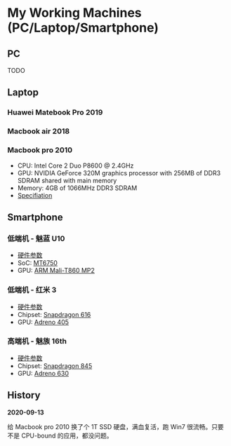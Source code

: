 # My Working Machines (PC/Laptop/Smartphone)

## PC

TODO


## Laptop

### Huawei Matebook Pro 2019

### Macbook air 2018


### Macbook pro 2010

 * CPU: Intel Core 2 Duo P8600 @ 2.4GHz
 * GPU: NVIDIA GeForce 320M graphics processor with 256MB of DDR3 SDRAM shared with main memory
 * Memory: 4GB of 1066MHz DDR3 SDRAM
 * [Specifiation][9]


## Smartphone

### 低端机 - 魅蓝 U10

 * [硬件参数][1]
 * SoC: [MT6750][3]
 * GPU: [ARM Mali-T860 MP2][4]

### 低端机 - 红米 3

 * [硬件参数][2]
 * Chipset: [Snapdragon 616][5]
 * GPU: [Adreno 405][6]

### 高端机 - 魅族 16th

 * [硬件参数][2]
 * Chipset: [Snapdragon 845][5]
 * GPU: [Adreno 630][6]


## History

**2020-09-13**

给 Macbook pro 2010 换了个 1T SSD 硬盘，满血复活，跑 Win7 很流畅。只要不是 CPU-bound 的应用，都没问题。


[1]:https://www.meizu.com/en/products/u10/spec.html
[2]:https://www.meizu.com/en/16/spec/
[3]:https://www.mediatek.com/products/smartphones/mt6750
[4]:https://www.notebookcheck.net/ARM-Mali-T860-MP2-Benchmarks-and-Specs.163318.0.html
[5]:https://www.qualcomm.com/products/snapdragon-845-mobile-platform
[6]:https://www.notebookcheck.net/Qualcomm-Adreno-630-GPU.299832.0.html
[7]:https://www.qualcomm.com/products/snapdragon-processors-616
[8]:https://www.notebookcheck.net/Qualcomm-Adreno-405.146752.0.html
[9]:https://support.apple.com/kb/SP583?viewlocale=en_US&locale=zh_CN
